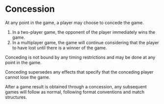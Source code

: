 # Concession

At any point in the game, a player may choose to concede the game.

1. In a two-player game, the opponent of the player immediately wins the game.
2. In a multiplayer game, the game will continue considering that the player to have lost until there is a winner of the game.

Conceding is not bound by any timing restrictions and may be done at any point in the game.

Conceding supersedes any effects that specify that the conceding player cannot lose the game.

After a game result is obtained through a concession, any subsequent games will follow as normal, following format conventions and match structures.
